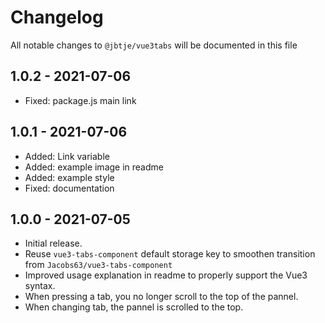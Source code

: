 # Changelog

All notable changes to `@jbtje/vue3tabs` will be documented in this file

## 1.0.2 - 2021-07-06
- Fixed: package.js main link

## 1.0.1 - 2021-07-06
- Added: Link variable
- Added: example image in readme
- Added: example style
- Fixed: documentation

## 1.0.0 - 2021-07-05
- Initial release.
- Reuse `vue3-tabs-component` default storage key to smoothen transition from `Jacobs63/vue3-tabs-component`
- Improved usage explanation in readme to properly support the Vue3 syntax.
- When pressing a tab, you no longer scroll to the top of the pannel.
- When changing tab, the pannel is scrolled to the top.
